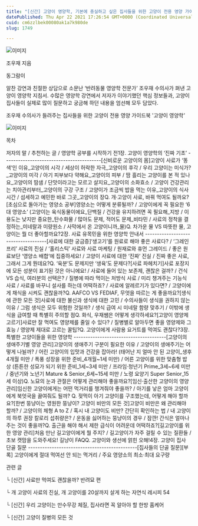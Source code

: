 ```yaml
---
title: "[신간] 고양이 영양학, 기본에 충실하고 싶은 집사들을 위한 고양이 전용 영양 가이드북"
datePublished: Thu Apr 22 2021 17:26:54 GMT+0000 (Coordinated Universal Time)
cuid: cm6zzlbek00080ak1a7k980de
slug: 1749

---
```



![이미지](https://cdn.hashnode.com/res/hashnode/image/upload/v1739248398504/c162d8c3-abaf-4210-af9c-77b6ea95fb69.jpeg)

조우재 지음

동그람이

알찬 강연과 친절한 상담으로 소문난 ‘반려동물 영양학 전문가’ 조우재 수의사가 펴낸 고양이 영양학 지침서. 수많은 영양학 강연에서 저자가 이야기했던 핵심 정보들과, 고양이 집사들이 실제로 많이 질문하고 궁금해 하던 내용을 엄선해 모두 담았다.

조우재 수의사가 들려주는 집사들을 위한 고양이 전용 영양 가이드북 '고양이 영양학'

![이미지](https://cdn.hashnode.com/res/hashnode/image/upload/v1739248400068/3bf1c117-ee3b-4107-93b3-5d35a20e9a84.jpeg)

목차

저자의 말 / 추천하는 글 / 영양학 공부를 시작하기 전1장. 고양이 영양학의 ‘진짜 기초’ -----------------------------------------[신비로운 고양이의 몸]고양이 사료가 ‘똥색’인 이유_고양이의 시각 / 세상이 허락한 자극_고양이의 후각 / 우리 고양이는 미식가?_고양이의 미각 / 아기 피부보다 약해요_고양이의 피부 / 땀 흘리는 고양이를 본 적 있나요_고양이의 땀샘 / 단맛이라고는 모르고 살지요_고양이의 소화효소 / 고양이 건강관리는 치아관리부터_고양이의 구강 구조 / 고양이가 조금씩 밥을 먹는 이유_고양이의 식사 시간 / 섬세하고 예민한 바로 그곳_고양이의 장Q. 개‧고양이 사료, 바꿔 먹여도 될까요?[초심으로 돌아가는 영양소 공부]영양소는 어떻게 분류될까? / 고양이에게 꼭 필요한 ‘6대 영양소’ (고양이는 육식동물이에요_단백질 / 건강을 유지하려면 꼭 필요해_지방 / 이용도는 낮지만 중요한_탄수화물 / 많아도 문제, 적어도 문제_비타민 / 사료의 정착을 결정하는_미네랄과 미량원소 / 사막에서 온 고양이니까_물)Q. 차가운 물 VS 따뜻한 물, 고양이는 뭘 더 좋아할까요?2장. 사료 유목민을 위한 영양학 안내서 ------------------------------------[사료에 대한 궁금증]‘생고기’를 원료로 해야 좋은 사료다? / ‘그레인 프리’ 사료의 진실 / ‘홀리스틱’ 사료와 사료 마케팅 / 원재료와 휴먼 그레이드 / 좋은 원료보단 ‘영양소 배합’에 집중하세요! / 고양이 사료에 대한 ‘진짜’ 진실 / 진짜 좋은 사료, 그래서 그게 뭔데요?Q. ‘육분’도 문제지만 ‘생육’도 문제다?[사료 파헤치기]사료 포장지에 모든 성분이 표기된 것은 아니에요! / 사료에 들어 있는 보존제, 괜찮은 걸까? / 건식 VS 습식, 여러분의 선택은? / 질병에 따라 먹이는 처방식 사료 / 미리 챙겨주는 기능식 사료 / 사료를 바꾸니 설사를 하는데 어떡하죠? / 사료에 알레르기가 있다면? / 고양이에게 채식을 시켜도 괜찮을까?Q. AAFCO VS FEDIAF, 무엇을 따르는 게 좋을까요?[생식에 관한 모든 것]사료에 대한 불신과 생식에 대한 고민 / 수의사들이 생식을 권하지 않는 이유 / 그럼 생식은 모두 위험한 것일까? / 생식 급여 시 미네랄 함량 맞추기 / 이밖에 생식을 급여할 때 특별히 주의할 점Q. 화식, 우재쌤은 어떻게 생각하세요?[고양이 영양제 고르기]사료만 잘 먹여도 영양제를 줄일 수 있다? / 질병별로 알아두면 좋을 영양제와 그 효능 / 영양제 제대로 고르는 꿀팁?Q. 고양이에게 사람용 요거트를 먹여도 괜찮다?3장. 특별한 고양이들을 위한 영양학 ---------------------------------------[고양이의 생애주기별 영양 관리]고양이의 생애주기 구분이 필요한 이유 / 고양이의 생애주기는 어떻게 나뉠까? / 어린 고양이의 입맛과 건강을 잡아라! (태어난 지 얼마 안 된 고양이_생후 4개월 미만 / 폭풍 성장을 위한 준비_4개월~1세 미만) / 어른 고양이를 위한 맞춤형 밥상 (튼튼한 성묘가 되기 위한 준비_1세~3세 미만 / 프라임‧청년기 Prime_3세~6세 미만 / 중년기와 노년기 Mature & Senior_6세~15세 미만 / 노령 요양기 Super Senior_15세 이상)Q. 노묘의 눈과 관절은 어떻게 관리해야 좋을까요?[임신‧출산한 고양이의 영양 관리]임신한 고양이에게는 어떤 먹거리를 챙겨줘야 좋을까? / 아기를 낳은 엄마 고양이에게 북엇국을 끓여줘도 될까? Q. 젖먹이 아기 고양이를 구조했는데, 어떻게 해야 할까요?[한번 뚱냥이는 영원한 뚱냥이? 고양이 비만의 모든 것]고양이 비만은 왜 관리해야 할까? / 고양이의 체형 A to Z / 혹시 내 고양이도 비만? 간단히 확인하는 법 / 내 고양이의 하루 권장 칼로리 섭취량은? / 운동을 싫어하는 뚱냥이의 경우 / 잠깐! 간식은 얼마나 주는 것이 좋을까?Q. 출근을 해야 해서 제한 급식이 어려운데 어떡하죠?[길고양이를 위한 영양 관리]처음 만난 길고양이에게 뭘 주지? / 길고양이가 자주 걸릴 수 있는 질환들 / 초보 캣맘을 도와주세요! 길냥이 FAQQ. 고양이와 생선에 얽힌 오해!4장. 고양이 집사 단골 질문 ----------------------------------------------[집사들의 단골 질문][부록] 고양이에게 절대 먹여선 안 되는 먹거리 / 주요 영양소의 최소‧최대 요구량

관련 글

└ [신간] 사료만 먹여도 괜찮을까? 반려묘 편

└ 개 고양이 사료의 진실, 개 고양이를 20살까지 살게 하는 자연식 레시피 54

└ [신간] 우리 고양이는 만수무강 체질, 집사라면 꼭 알아야 할 한방 홈케어

└ [신간] 고양이 질병의 모든 것